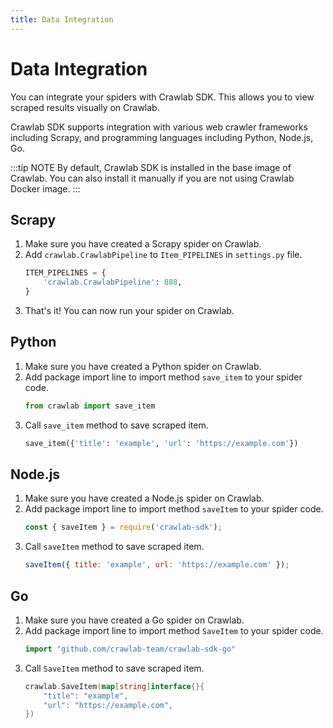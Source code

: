 ```yaml
---
title: Data Integration
---
```


# Data Integration

You can integrate your spiders with Crawlab SDK. This allows you to view scraped results visually on Crawlab.

Crawlab SDK supports integration with various web crawler frameworks including Scrapy, and programming
languages including Python, Node.js, Go.

:::tip NOTE
By default, Crawlab SDK is installed in the base image of Crawlab. You can also install it manually if you are not using
Crawlab Docker image.
:::

## Scrapy

1. Make sure you have created a Scrapy spider on Crawlab.
2. Add `crawlab.CrawlabPipeline` to `Item_PIPELINES` in `settings.py` file.
   ```python
   ITEM_PIPELINES = {
       'crawlab.CrawlabPipeline': 888,
   }
   ```
3. That's it! You can now run your spider on Crawlab.

## Python

1. Make sure you have created a Python spider on Crawlab.
2. Add package import line to import method `save_item` to your spider code.
   ```python
   from crawlab import save_item
   ```
3. Call `save_item` method to save scraped item.
   ```python
   save_item({'title': 'example', 'url': 'https://example.com'})
   ```

## Node.js

1. Make sure you have created a Node.js spider on Crawlab.
2. Add package import line to import method `saveItem` to your spider code.
   ```javascript
   const { saveItem } = require('crawlab-sdk');
   ```
3. Call `saveItem` method to save scraped item.
   ```javascript
   saveItem({ title: 'example', url: 'https://example.com' });
   ```

## Go

1. Make sure you have created a Go spider on Crawlab.
2. Add package import line to import method `SaveItem` to your spider code.
   ```go
   import "github.com/crawlab-team/crawlab-sdk-go"
   ```
3. Call `SaveItem` method to save scraped item.
   ```go
   crawlab.SaveItem(map[string]interface{}{
       "title": "example",
       "url": "https://example.com",
   })
   ```